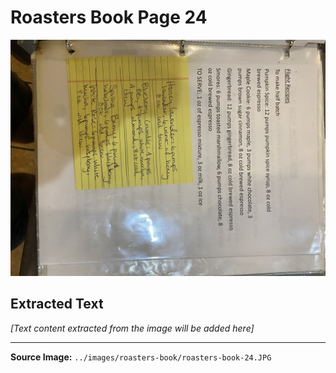 # Roasters Book Page 24

![Roasters Book Page 24](../images/roasters-book/roasters-book-24.JPG)

## Extracted Text

*[Text content extracted from the image will be added here]*

---

**Source Image:** `../images/roasters-book/roasters-book-24.JPG`
